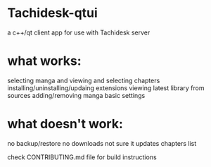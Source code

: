 # Tachidesk-qtui

a c++/qt client app for use with Tachidesk server

# what works:
  selecting manga and viewing and selecting chapters
  installing/uninstalling/updaing extensions
  viewing latest library from sources
  adding/removing manga
  basic settings

# what doesn't work:
  no backup/restore
  no downloads
  not sure it updates chapters list


check CONTRIBUTING.md file for build instructions
